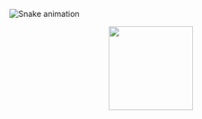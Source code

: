 ![Snake animation](https://github.com/mariaeqp/mariaeqp/blob/output/github-contribution-grid-snake.svg)
 
 <div align="center">
  <a href="https://mariaeqp.netlify.app/">
  
  <img height="150em" src="https://github-readme-stats.vercel.app/api/top-langs/?username=mariaeqp&layout=compact&langs_count=3&theme=dark"/>
</div>
